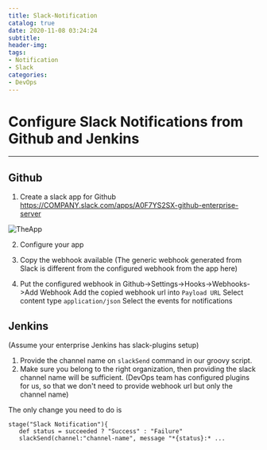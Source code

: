 ```yaml
---
title: Slack-Notification
catalog: true
date: 2020-11-08 03:24:24
subtitle:
header-img:
tags:
- Notification
- Slack
categories:
- DevOps
---
```

# Configure Slack Notifications from Github and Jenkins
---
## Github
1. Create a slack app for Github
https://COMPANY.slack.com/apps/A0F7YS2SX-github-enterprise-server

![TheApp](slack-enterprise.png)

2. Configure your app

3. Copy the webhook available
(The generic webhook generated from Slack is different from the configured webhook from the app here)

4. Put the configured webhook in Github->Settings->Hooks->Webhooks->Add Webhook
Add the copied webhook url into `Payload URL`
Select content type `application/json`
Select the events for notifications

## Jenkins
(Assume your enterprise Jenkins has slack-plugins setup)
1. Provide the channel name on `slackSend` command in our groovy script.
2. Make sure you belong to the right organization, then providing the slack channel name will be sufficient.
(DevOps team has configured plugins for us, so that we don't need to provide webhook url but only the channel name)

The only change you need to do is
```
stage("Slack Notification"){
   def status = succeeded ? "Success" : "Failure"
   slackSend(channel:"channel-name", message "*{status}:* ...
